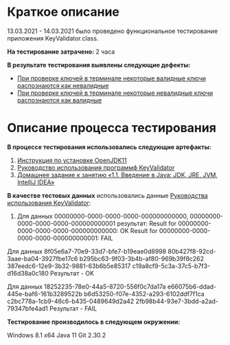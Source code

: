 # **Краткое описание**

13.03.2021 - 14.03.2021 было проведено функциональное тестирование приложения KeyValidator.class.

**На тестирование затрачено:** 2 часа

**В результате тестирования выявлены следующие дефекты:**

* [При проверке ключей в терминале некоторые валидные ключи распознаются как невалидные](https://github.com/tanyaandre/HomeworkJava1/issues/1)
* [При проверке ключей в терминале некоторые невалидные ключи распознаются как валидные](https://github.com/tanyaandre/HomeworkJava1/issues/2)

# **Описание процесса тестирования**

**В процессе тестирования использовались следующие артефакты:**

1. [Инструкция по установке OpenJDK11](https://github.com/netology-code/javaqa-homeworks/blob/master/intro/openjdk11-manual.md)
2. [Руководство использования программф KeyValidator](https://github.com/netology-code/javaqa-homeworks/blob/master/intro/user-manual.md)
3. [Домашнее задание к занятию «1.1. Введение в Java: JDK, JRE, JVM, IntelliJ IDEA»](https://github.com/netology-code/javaqa-homeworks/tree/master/intro)

**В качестве тестовых данных** использовались данные [Руководства использования KeyValidator](https://github.com/netology-code/javaqa-homeworks/blob/master/intro/user-manual.md):

1. Для данных 00000000-0000-0000-0000-000000000000, 00000000-0000-0000-0000-000000000001 результат:
Result for 00000000-0000-0000-0000-000000000000: OK
Result for 00000000-0000-0000-0000-000000000001: FAIL

Для данных 8f05e6a7-70e9-33d7-bfe7-b19eae0d8998
80b427f8-92cd-3aae-ba04-3927fbe17c6
b295bc63-9f03-3b4b-af80-969b39f8c262
387eedc6-12e9-3b32-9881-63b6b5e85317
c19a8cf9-5c3a-37c5-b7f3-d16d38a0c180
Результат - OK

Для данных 18252235-78e0-44a5-8720-556f0c7da17a
e66075b6-ddad-445e-baf6-161b3289522b
b6d53250-f07e-4352-a293-6102ddf7f1ca
c2bc778a-1cb9-46c6-b435-0489649d2a42
2fb98b44-93e7-3bdd-a2ad-79347bfe4ad1
Результат - FAIL

**Тестирование производилось в следующем окружении:**

Windows 8.1 x64
Java 11
Git 2.30.2
